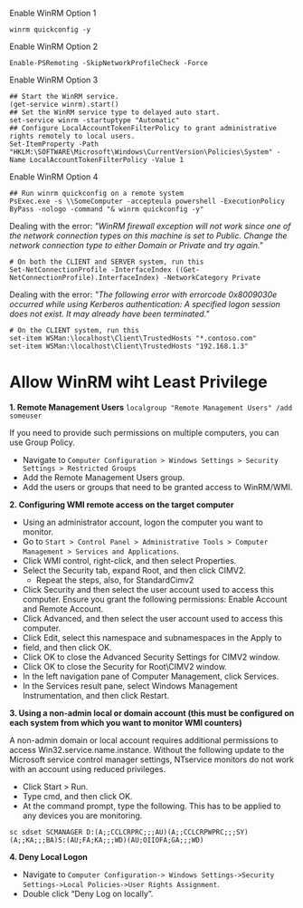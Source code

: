 Enable WinRM Option 1
```
winrm quickconfig -y
```

Enable WinRM Option 2
```
Enable-PSRemoting -SkipNetworkProfileCheck -Force
```

Enable WinRM Option 3
```
## Start the WinRM service. 
(get-service winrm).start()
## Set the WinRM service type to delayed auto start.
set-service winrm -startuptype "Automatic"
## Configure LocalAccountTokenFilterPolicy to grant administrative rights remotely to local users.
Set-ItemProperty -Path "HKLM:\SOFTWARE\Microsoft\Windows\CurrentVersion\Policies\System" -Name LocalAccountTokenFilterPolicy -Value 1
```

Enable WinRM Option 4
```
## Run winrm quickconfig on a remote system
PsExec.exe -s \\SomeComputer -accepteula powershell -ExecutionPolicy ByPass -nologo -command "& winrm quickconfig -y"
```

Dealing with the error:
*"WinRM firewall exception will not work since one of	the network connection types on this machine is set to Public. Change the network connection type to either Domain or Private and try again."*
```
# On both the CLIENT and SERVER system, run this
Set-NetConnectionProfile -InterfaceIndex ((Get-NetConnectionProfile).InterfaceIndex) -NetworkCategory Private
```

Dealing with the error:
*"The following error with errorcode 0x8009030e occurred while using Kerberos authentication: A specified logon session does not exist. It may already have been terminated."*
```
# On the CLIENT system, run this
set-item WSMan:\localhost\Client\TrustedHosts "*.contoso.com"
set-item WSMan:\localhost\Client\TrustedHosts "192.168.1.3"
```


# Allow WinRM wiht Least Privilege
**1. Remote Management Users**
```localgroup "Remote Management Users" /add someuser```

If  you need to provide such permissions on multiple computers, you can use Group Policy.
- Navigate to ```Computer Configuration > Windows Settings > Security Settings > Restricted Groups```
- Add the Remote Management Users group.
- Add the users or groups that need to be granted access to WinRM/WMI.

**2. Configuring WMI remote access on the target computer**
- Using an administrator account, logon the computer you want to monitor.
- Go to ```Start > Control Panel > Administrative Tools > Computer Management > Services and Applications```.
- Click WMI control, right-click, and then select Properties.
- Select the Security tab, expand Root, and then click CIMV2.
  - Repeat the steps, also, for StandardCimv2
- Click Security and then select the user account used to access this computer. Ensure you grant the following permissions: Enable Account and Remote Account.
- Click Advanced, and then select the user account used to access this computer.
- Click Edit, select this namespace and subnamespaces in the Apply to
- field, and then click OK.
- Click OK to close the Advanced Security Settings for CIMV2 window.
- Click OK to close the Security for Root\CIMV2 window.
- In the left navigation pane of Computer Management, click Services.
- In the Services result pane, select Windows Management Instrumentation, and then click Restart.


**3. Using a non-admin local or domain account (this must be configured on each system from which you want to monitor WMI counters)**

A non-admin domain or local account requires additional permissions to access Win32.service.name.instance. Without the following update to the Microsoft service control manager settings, NTservice monitors do not work with an account using reduced privileges.

- Click Start > Run.
- Type cmd, and then click OK.
- At the command prompt, type the following. This has to be applied to any devices you are monitoring.
```
sc sdset SCMANAGER D:(A;;CCLCRPRC;;;AU)(A;;CCLCRPWPRC;;;SY)(A;;KA;;;BA)S:(AU;FA;KA;;;WD)(AU;OIIOFA;GA;;;WD)
```

**4. Deny Local Logon**
- Navigate to ```Computer Configuration-> Windows Settings->Security Settings->Local Policies->User Rights Assignment```.
- Double click “Deny Log on locally”.
